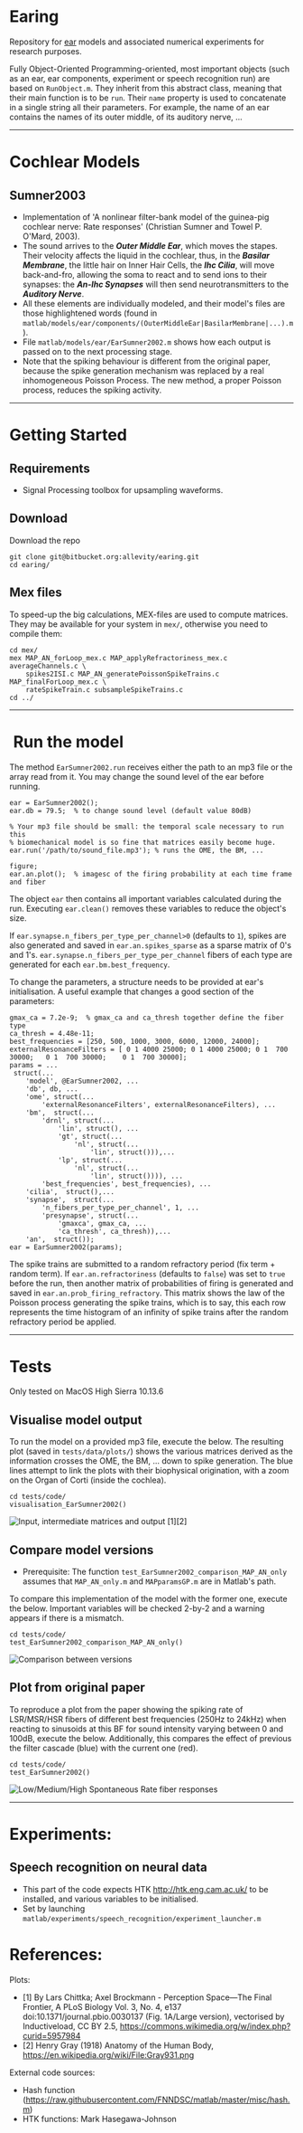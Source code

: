 # Earing
Repository for [ear](https://en.wikipedia.org/wiki/Ear) models
and associated numerical experiments for research purposes.

Fully Object-Oriented Programming-oriented,
most important objects (such as an ear, ear components,
experiment or speech recognition run) are based on `RunObject.m`.
They inherit from this abstract class,
meaning that their main function is to be `run`. Their `name`
property is used to concatenate in a single string all their parameters.
For example, the name of an ear contains the names of its outer middle,
of its auditory nerve, ...

- - - -

# Cochlear Models

## Sumner2003

* Implementation of 'A nonlinear filter-bank model of the guinea-pig cochlear nerve: Rate responses'
(Christian Sumner and Towel P. O'Mard, 2003).
* The sound arrives to the ___Outer Middle Ear___, which moves the stapes.
Their velocity affects the liquid in the cochlear, thus,
in the ___Basilar Membrane___, the little hair on Inner Hair Cells,
the ___Ihc Cilia___, will move back-and-fro, allowing the soma to react
and to send ions to their synapses: the ___An-Ihc Synapses___ will then
send neurotransmitters to the ___Auditory Nerve___.
* All these elements are individually modeled, and their model's files are
those highlightened words
(found in `matlab/models/ear/components/(OuterMiddleEar|BasilarMembrane|...).m`).
* File `matlab/models/ear/EarSumner2002.m` shows how each output is passed on
to the next processing stage.
* Note that the spiking behaviour is different from the original paper,
because the spike generation mechanism was replaced by a real inhomogeneous
Poisson Process. The new method, a proper Poisson process, reduces the spiking activity.


- - - -


# Getting Started


## Requirements

* Signal Processing toolbox for upsampling waveforms.

## Download

Download the repo
```
git clone git@bitbucket.org:allevity/earing.git
cd earing/
```


## Mex files

To speed-up the big calculations, MEX-files are used to compute matrices.
They may be available for your system in `mex/`, otherwise you need to compile them:

```
cd mex/
mex MAP_AN_forLoop_mex.c MAP_applyRefractoriness_mex.c averageChannels.c \
    spikes2ISI.c MAP_AN_generatePoissonSpikeTrains.c MAP_finalForLoop_mex.c \
    rateSpikeTrain.c subsampleSpikeTrains.c
cd ../
```

- - - -

#  Run the model

The method `EarSumner2002.run` receives either the path to an mp3 file
or the array read from it. You may change the sound level of the ear before
running.

```
ear = EarSumner2002();
ear.db = 79.5;  % to change sound level (default value 80dB)

% Your mp3 file should be small: the temporal scale necessary to run this
% biomechanical model is so fine that matrices easily become huge.
ear.run('/path/to/sound_file.mp3'); % runs the OME, the BM, ...

figure;
ear.an.plot();  % imagesc of the firing probability at each time frame and fiber
```

The object `ear` then contains all important variables calculated during
the run. Executing `ear.clean()` removes these variables to reduce the
object's size.

If `ear.synapse.n_fibers_per_type_per_channel>0` (defaults to `1`),
spikes are also generated and saved in `ear.an.spikes_sparse` as a sparse
matrix of 0's and 1's.
`ear.synapse.n_fibers_per_type_per_channel` fibers of each type are generated
for each `ear.bm.best_frequency`.


To change the parameters, a structure needs to be provided at ear's initialisation.
A useful example that changes a good section of the parameters:
```
gmax_ca = 7.2e-9;  % gmax_ca and ca_thresh together define the fiber type
ca_thresh = 4.48e-11;
best_frequencies = [250, 500, 1000, 3000, 6000, 12000, 24000];
externalResonanceFilters = [ 0 1 4000 25000; 0 1 4000 25000; 0 1  700 30000;   0 1  700 30000;    0 1  700 30000];
params = ...
 struct(...
    'model', @EarSumner2002, ...
    'db', db, ...  
    'ome', struct(...
        'externalResonanceFilters', externalResonanceFilters), ...
    'bm',  struct(...
        'drnl', struct(...
            'lin', struct(), ...
            'gt', struct(...
                'nl', struct(...
                    'lin', struct())),...
            'lp', struct(...
                'nl', struct(...
                    'lin', struct()))), ...
        'best_frequencies', best_frequencies), ...
    'cilia',  struct(),...
    'synapse',  struct(...
        'n_fibers_per_type_per_channel', 1, ...
        'presynapse', struct(...
            'gmaxca', gmax_ca, ...
            'ca_thresh', ca_thresh)),...
    'an',  struct());
ear = EarSumner2002(params);
```

The spike trains are submitted to a random refractory period
(fix term + random term).
If `ear.an.refractoriness` (defaults to `false`) was set to `true` before the run,
then another matrix of probabilities of firing is generated and saved in
`ear.an.prob_firing_refractory`.
This matrix shows the law of the Poisson process generating the spike trains,
which is to say, this each row represents the time histogram of an infinity of
spike trains after the random refractory period be applied.

- - - -

# Tests

Only tested on MacOS High Sierra 10.13.6

## Visualise model output

To run the model on a provided mp3 file, execute the below.
The resulting plot (saved in `tests/data/plots/`) shows the various matrices
derived as the information crosses the OME, the BM, ...
down to spike generation. The blue lines attempt to link the plots with 
their biophysical origination, with a zoom on the Organ of Corti 
(inside the cochlea).

```
cd tests/code/
visualisation_EarSumner2002()
```

![Input, intermediate matrices and output](https://bitbucket.org/allevity/pictures/raw/52ada86d861de9b73f134f2be6d9e9b3ff3cfc70/visualisation_EarSumner2002_wiki.jpg)
[1][2]

## Compare model versions

* Prerequisite:
The function `test_EarSumner2002_comparison_MAP_AN_only` assumes that
`MAP_AN_only.m` and `MAPparamsGP.m` are in Matlab's path.

To compare this implementation of the model with the former one,
execute the below.
Important variables will be checked 2-by-2 and a warning appears if there is a mismatch.

```
cd tests/code/
test_EarSumner2002_comparison_MAP_AN_only()
```
![Comparison between versions](https://bitbucket.org/allevity/pictures/raw/cd38a2a110053c72f6ca8e3b595bc6fc9b5c6a7e/test_EarSumner2002_comparison_MAP_AN_only.jpeg)

## Plot from original paper

To reproduce a plot from the paper showing the spiking rate of LSR/MSR/HSR fibers
of different best frequencies (250Hz to 24kHz) when reacting to sinusoids at this BF for
sound intensity varying between 0 and 100dB, execute the below.
Additionally, this compares the effect of previous the filter cascade (blue)
with the current one (red).
```
cd tests/code/
test_EarSumner2002()
```

![Low/Medium/High Spontaneous Rate fiber responses](https://bitbucket.org/allevity/pictures/raw/692e1c256e414a737e271a404464a3bf5e36f1aa/test_EarSumner2003.png)

- - - -

# Experiments:

## Speech recognition on neural data
* This part of the code expects HTK <http://htk.eng.cam.ac.uk/>
to be installed,
and various variables to be initialised.
* Set by launching
`
matlab/experiments/speech_recognition/experiment_launcher.m
`

# References:

Plots:

  * [1] By Lars Chittka; Axel Brockmann - Perception Space—The Final Frontier, A PLoS Biology Vol. 3, No. 4, e137 doi:10.1371/journal.pbio.0030137 (Fig. 1A/Large version), vectorised by Inductiveload, CC BY 2.5, https://commons.wikimedia.org/w/index.php?curid=5957984
  * [2] Henry Gray (1918) Anatomy of the Human Body, https://en.wikipedia.org/wiki/File:Gray931.png

External code sources:

  * Hash function (https://raw.githubusercontent.com/FNNDSC/matlab/master/misc/hash.m)
  * HTK functions: Mark Hasegawa-Johnson

 

